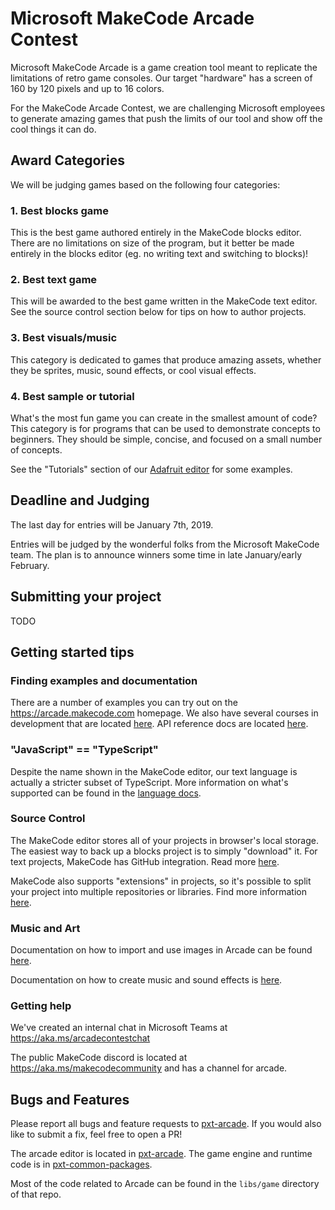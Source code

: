 # Microsoft MakeCode Arcade Contest

Microsoft MakeCode Arcade is a game creation tool meant to replicate the
limitations of retro game consoles. Our target "hardware" has a screen of
160 by 120 pixels and up to 16 colors.

For the MakeCode Arcade Contest, we are challenging Microsoft employees to
generate amazing games that push the limits of our tool and show off the cool
things it can do.

## Award Categories

We will be judging games based on the following four categories:

### 1. Best blocks game

This is the best game authored entirely in the MakeCode blocks editor. There are no
limitations on size of the program, but it better be made entirely in the blocks editor
(eg. no writing text and switching to blocks)!

### 2. Best text game

This will be awarded to the best game written in the MakeCode text editor. See the
source control section below for tips on how to author projects.

### 3. Best visuals/music

This category is dedicated to games that produce amazing assets, whether they
be sprites, music, sound effects, or cool visual effects.

### 4. Best sample or tutorial

What's the most fun game you can create in the smallest amount of code? This
category is for programs that can be used to demonstrate concepts to beginners.
They should be simple, concise, and focused on a small number of concepts.

See the "Tutorials" section of our [Adafruit editor](https://makecode.adafruit.com/)
for some examples.


## Deadline and Judging

The last day for entries will be January 7th, 2019.

Entries will be judged by the wonderful folks from the Microsoft MakeCode team. The plan
is to announce winners some time in late January/early February.


## Submitting your project

TODO

## Getting started tips

### Finding examples and documentation

There are a number of examples you can try out on the https://arcade.makecode.com homepage.
We also have several courses in development that are located [here](https://arcade.makecode.com/courses).
API reference docs are located [here](https://arcade.makecode.com/reference).

### "JavaScript" == "TypeScript"

Despite the name shown in the MakeCode editor, our text language is actually a stricter subset of
TypeScript. More information on what's supported can be found in the [language docs](https://makecode.com/language).

### Source Control

The MakeCode editor stores all of your projects in browser's local storage. The
easiest way to back up a blocks project is to simply "download" it. For text
projects, MakeCode has GitHub integration. Read more [here](https://makecode.com/extensions/github-authoring).

MakeCode also supports "extensions" in projects, so it's possible to split your project
into multiple repositories or libraries. Find more information [here](https://makecode.com/extensions).

### Music and Art

Documentation on how to import and use images in Arcade can be found [here](https://arcade.makecode.com/developer/images).

Documentation on how to create music and sound effects is [here](https://arcade.makecode.com/developer/sound).

### Getting help

We've created an internal chat in Microsoft Teams at https://aka.ms/arcadecontestchat

The public MakeCode discord is located at https://aka.ms/makecodecommunity and has a channel for arcade.


## Bugs and Features

Please report all bugs and feature requests to [pxt-arcade](https://github.com/Microsoft/pxt-arcade/issues).
If you would also like to submit a fix, feel free to open a PR!

The arcade editor is located in [pxt-arcade](https://github.com/Microsoft/pxt-arcade). The game engine and runtime code is in [pxt-common-packages](https://github.com/Microsoft/pxt-common-packages).

Most of the code related to Arcade can be found in the `libs/game` directory of that repo.